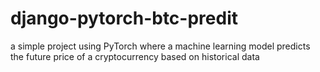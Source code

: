 # django-pytorch-btc-predit
a simple project using PyTorch where a machine learning model predicts the future price of a cryptocurrency based on historical data

